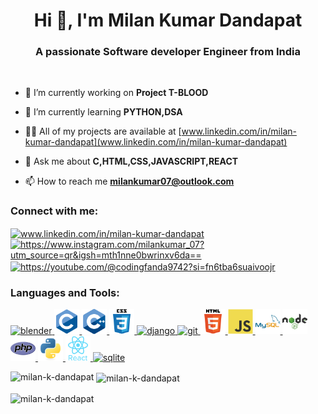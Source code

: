 <h1 align="center">Hi 👋, I'm Milan Kumar Dandapat</h1>
<h3 align="center">A passionate Software developer Engineer from India</h3>
<img src="https://giphy.com/gifs/tech-programming-backend-KGhpQ5NMoWKQurlHwI" alt="">

- 🔭 I’m currently working on **Project T-BLOOD**

- 🌱 I’m currently learning **PYTHON,DSA**

- 👨‍💻 All of my projects are available at [www.linkedin.com/in/milan-kumar-dandapat](www.linkedin.com/in/milan-kumar-dandapat)

- 💬 Ask me about **C,HTML,CSS,JAVASCRIPT,REACT**

- 📫 How to reach me **milankumar07@outlook.com**

<h3 align="left">Connect with me:</h3>
<p align="left">
<a href="https://linkedin.com/in/www.linkedin.com/in/milan-kumar-dandapat" target="blank"><img align="center" src="https://raw.githubusercontent.com/rahuldkjain/github-profile-readme-generator/master/src/images/icons/Social/linked-in-alt.svg" alt="www.linkedin.com/in/milan-kumar-dandapat" height="30" width="40" /></a>
<a href="https://instagram.com/https://www.instagram.com/milankumar_07?utm_source=qr&igsh=mth1nne0bwrinxv6da==" target="blank"><img align="center" src="https://raw.githubusercontent.com/rahuldkjain/github-profile-readme-generator/master/src/images/icons/Social/instagram.svg" alt="https://www.instagram.com/milankumar_07?utm_source=qr&igsh=mth1nne0bwrinxv6da==" height="30" width="40" /></a>
<a href="https://www.youtube.com/c/https://youtube.com/@codingfanda9742?si=fn6tba6suaivoojr" target="blank"><img align="center" src="https://raw.githubusercontent.com/rahuldkjain/github-profile-readme-generator/master/src/images/icons/Social/youtube.svg" alt="https://youtube.com/@codingfanda9742?si=fn6tba6suaivoojr" height="30" width="40" /></a>
</p>

<h3 align="left">Languages and Tools:</h3>
<p align="left"> <a href="https://www.blender.org/" target="_blank" rel="noreferrer"> <img src="https://download.blender.org/branding/community/blender_community_badge_white.svg" alt="blender" width="40" height="40"/> </a> <a href="https://www.cprogramming.com/" target="_blank" rel="noreferrer"> <img src="https://raw.githubusercontent.com/devicons/devicon/master/icons/c/c-original.svg" alt="c" width="40" height="40"/> </a> <a href="https://www.w3schools.com/cpp/" target="_blank" rel="noreferrer"> <img src="https://raw.githubusercontent.com/devicons/devicon/master/icons/cplusplus/cplusplus-original.svg" alt="cplusplus" width="40" height="40"/> </a> <a href="https://www.w3schools.com/css/" target="_blank" rel="noreferrer"> <img src="https://raw.githubusercontent.com/devicons/devicon/master/icons/css3/css3-original-wordmark.svg" alt="css3" width="40" height="40"/> </a> <a href="https://www.djangoproject.com/" target="_blank" rel="noreferrer"> <img src="https://cdn.worldvectorlogo.com/logos/django.svg" alt="django" width="40" height="40"/> </a> <a href="https://git-scm.com/" target="_blank" rel="noreferrer"> <img src="https://www.vectorlogo.zone/logos/git-scm/git-scm-icon.svg" alt="git" width="40" height="40"/> </a> <a href="https://www.w3.org/html/" target="_blank" rel="noreferrer"> <img src="https://raw.githubusercontent.com/devicons/devicon/master/icons/html5/html5-original-wordmark.svg" alt="html5" width="40" height="40"/> </a> <a href="https://developer.mozilla.org/en-US/docs/Web/JavaScript" target="_blank" rel="noreferrer"> <img src="https://raw.githubusercontent.com/devicons/devicon/master/icons/javascript/javascript-original.svg" alt="javascript" width="40" height="40"/> </a> <a href="https://www.mysql.com/" target="_blank" rel="noreferrer"> <img src="https://raw.githubusercontent.com/devicons/devicon/master/icons/mysql/mysql-original-wordmark.svg" alt="mysql" width="40" height="40"/> </a> <a href="https://nodejs.org" target="_blank" rel="noreferrer"> <img src="https://raw.githubusercontent.com/devicons/devicon/master/icons/nodejs/nodejs-original-wordmark.svg" alt="nodejs" width="40" height="40"/> </a> <a href="https://www.php.net" target="_blank" rel="noreferrer"> <img src="https://raw.githubusercontent.com/devicons/devicon/master/icons/php/php-original.svg" alt="php" width="40" height="40"/> </a> <a href="https://www.python.org" target="_blank" rel="noreferrer"> <img src="https://raw.githubusercontent.com/devicons/devicon/master/icons/python/python-original.svg" alt="python" width="40" height="40"/> </a> <a href="https://reactjs.org/" target="_blank" rel="noreferrer"> <img src="https://raw.githubusercontent.com/devicons/devicon/master/icons/react/react-original-wordmark.svg" alt="react" width="40" height="40"/> </a> <a href="https://www.sqlite.org/" target="_blank" rel="noreferrer"> <img src="https://www.vectorlogo.zone/logos/sqlite/sqlite-icon.svg" alt="sqlite" width="40" height="40"/> </a> </p>

<p><img align="left" src="https://github-readme-stats.vercel.app/api/top-langs?username=milan-k-dandapat&show_icons=true&locale=en&layout=compact" alt="milan-k-dandapat" /></p>

<p>&nbsp;<img align="center" src="https://github-readme-stats.vercel.app/api?username=milan-k-dandapat&show_icons=true&locale=en" alt="milan-k-dandapat" /></p>

<p><img align="center" src="https://github-readme-streak-stats.herokuapp.com/?user=milan-k-dandapat&" alt="milan-k-dandapat" /></p>
